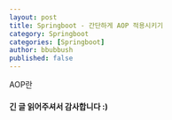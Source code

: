 ```yaml
---
layout: post
title: Springboot - 간단하게 AOP 적용시키기
category: Springboot
categories: [Springboot]
author: bbubbush
published: false
---
```

AOP란

#### 긴 글 읽어주셔서 감사합니다 :)